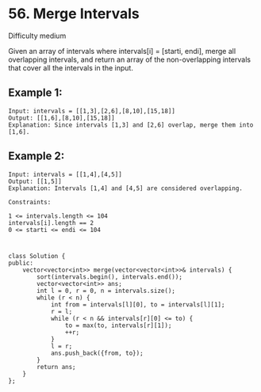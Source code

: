 # 56. Merge Intervals
Difficulty medium

Given an array of intervals where intervals[i] = [starti, endi], merge all overlapping intervals, and return an array of the non-overlapping intervals that cover all the intervals in the input.


## Example 1:
```
Input: intervals = [[1,3],[2,6],[8,10],[15,18]]
Output: [[1,6],[8,10],[15,18]]
Explanation: Since intervals [1,3] and [2,6] overlap, merge them into [1,6].
```


## Example 2:
```
Input: intervals = [[1,4],[4,5]]
Output: [[1,5]]
Explanation: Intervals [1,4] and [4,5] are considered overlapping.
```


```
Constraints:

1 <= intervals.length <= 104
intervals[i].length == 2
0 <= starti <= endi <= 104
```


#
```
class Solution {
public:
    vector<vector<int>> merge(vector<vector<int>>& intervals) {
        sort(intervals.begin(), intervals.end());
        vector<vector<int>> ans;
        int l = 0, r = 0, n = intervals.size();
        while (r < n) {
            int from = intervals[l][0], to = intervals[l][1];
            r = l;
            while (r < n && intervals[r][0] <= to) {
                to = max(to, intervals[r][1]);
                ++r;
            }
            l = r;
            ans.push_back({from, to});
        }
        return ans;
    }
};
```